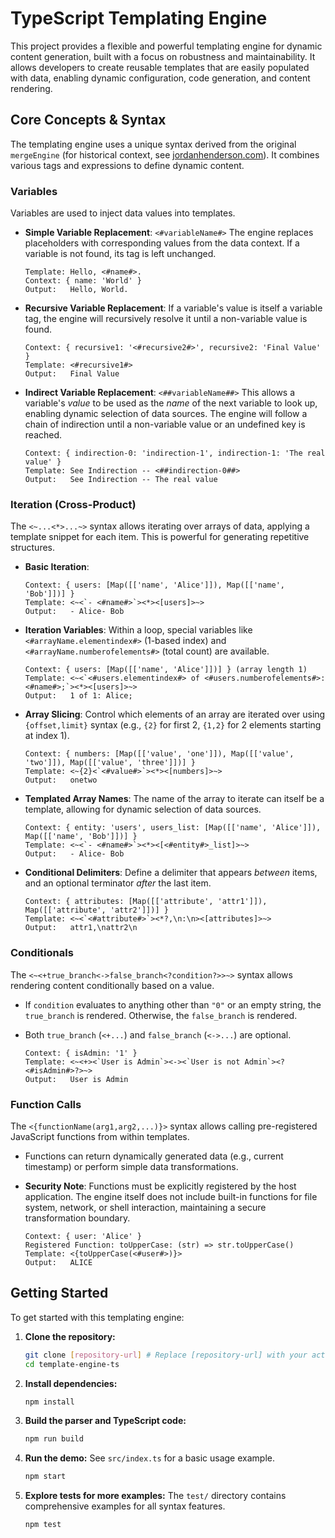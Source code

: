 # TypeScript Templating Engine

This project provides a flexible and powerful templating engine for dynamic content generation, built with a focus on robustness and maintainability. It allows developers to create reusable templates that are easily populated with data, enabling dynamic configuration, code generation, and content rendering.

## Core Concepts & Syntax

The templating engine uses a unique syntax derived from the original `mergeEngine` (for historical context, see [jordanhenderson.com](https://jordanhenderson.com/)). It combines various tags and expressions to define dynamic content.

### Variables

Variables are used to inject data values into templates.

* **Simple Variable Replacement**: `<#variableName#>`
    The engine replaces placeholders with corresponding values from the data context. If a variable is not found, its tag is left unchanged.

    ```rpl
    Template: Hello, <#name#>.
    Context: { name: 'World' }
    Output:   Hello, World.
    ```

* **Recursive Variable Replacement**: If a variable's value is itself a variable tag, the engine will recursively resolve it until a non-variable value is found.

    ```rpl
    Context: { recursive1: '<#recursive2#>', recursive2: 'Final Value' }
    Template: <#recursive1#>
    Output:   Final Value
    ```

* **Indirect Variable Replacement**: `<##variableName##>`
    This allows a variable's *value* to be used as the *name* of the next variable to look up, enabling dynamic selection of data sources. The engine will follow a chain of indirection until a non-variable value or an undefined key is reached.

    ```rpl
    Context: { indirection-0: 'indirection-1', indirection-1: 'The real value' }
    Template: See Indirection -- <##indirection-0##>
    Output:   See Indirection -- The real value
    ```

### Iteration (Cross-Product)

The `<~...<*>...~>` syntax allows iterating over arrays of data, applying a template snippet for each item. This is powerful for generating repetitive structures.

* **Basic Iteration**:

    ```rpl
    Context: { users: [Map([['name', 'Alice']]), Map([['name', 'Bob']])] }
    Template: <~<`- <#name#>`><*><[users]>~>
    Output:   - Alice- Bob
    ```

* **Iteration Variables**: Within a loop, special variables like `<#arrayName.elementindex#>` (1-based index) and `<#arrayName.numberofelements#>` (total count) are available.

    ```rpl
    Context: { users: [Map([['name', 'Alice']])] } (array length 1)
    Template: <~<`<#users.elementindex#> of <#users.numberofelements#>: <#name#>;`><*><[users]>~>
    Output:   1 of 1: Alice;
    ```

* **Array Slicing**: Control which elements of an array are iterated over using `{offset,limit}` syntax (e.g., `{2}` for first 2, `{1,2}` for 2 elements starting at index 1).

    ```rpl
    Context: { numbers: [Map([['value', 'one']]), Map([['value', 'two']]), Map([['value', 'three']])] }
    Template: <~{2}<`<#value#>`><*><[numbers]>~>
    Output:   onetwo
    ```

* **Templated Array Names**: The name of the array to iterate can itself be a template, allowing for dynamic selection of data sources.

    ```rpl
    Context: { entity: 'users', users_list: [Map([['name', 'Alice']]), Map([['name', 'Bob']])] }
    Template: <~<`- <#name#>`><*><[<#entity#>_list]>~>
    Output:   - Alice- Bob
    ```

* **Conditional Delimiters**: Define a delimiter that appears *between* items, and an optional terminator *after* the last item.

    ```rpl
    Context: { attributes: [Map([['attribute', 'attr1']]), Map([['attribute', 'attr2']])] }
    Template: <~<`<#attribute#>`><*?,\n:\n><[attributes]>~>
    Output:   attr1,\nattr2\n
    ```

### Conditionals

The `<~<+true_branch<->false_branch<?condition?>>~>` syntax allows rendering content conditionally based on a value.

* If `condition` evaluates to anything other than `"0"` or an empty string, the `true_branch` is rendered. Otherwise, the `false_branch` is rendered.
* Both `true_branch` (`<+...`) and `false_branch` (`<->...`) are optional.

    ```rpl
    Context: { isAdmin: '1' }
    Template: <~<+><`User is Admin`><-><`User is not Admin`><?<#isAdmin#>?>~>
    Output:   User is Admin
    ```

### Function Calls

The `<{functionName(arg1,arg2,...)}>` syntax allows calling pre-registered JavaScript functions from within templates.

* Functions can return dynamically generated data (e.g., current timestamp) or perform simple data transformations.
* **Security Note**: Functions must be explicitly registered by the host application. The engine itself does not include built-in functions for file system, network, or shell interaction, maintaining a secure transformation boundary.

    ```rpl
    Context: { user: 'Alice' }
    Registered Function: toUpperCase: (str) => str.toUpperCase()
    Template: <{toUpperCase(<#user#>)}>
    Output:   ALICE
    ```

## Getting Started

To get started with this templating engine:

1. **Clone the repository:**

    ```bash
    git clone [repository-url] # Replace [repository-url] with your actual repo URL
    cd template-engine-ts
    ```

2. **Install dependencies:**

    ```bash
    npm install
    ```

3. **Build the parser and TypeScript code:**

    ```bash
    npm run build
    ```

4. **Run the demo:**
    See `src/index.ts` for a basic usage example.

    ```bash
    npm start
    ```

5. **Explore tests for more examples:**
    The `test/` directory contains comprehensive examples for all syntax features.

    ```bash
    npm test
    ```
